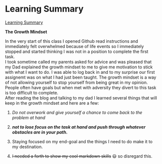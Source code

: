 # Learning Summary
[Learning Summary](./Learning_summary.md)

**The Growth Mindset**

In the very start of this class I opened Github read instructions and immediately felt overwhelmed because of life events so I immediately stopped and started thinking I was not in a position to complete the first task.  
I took sometime called my parents asked for advice and was pleased that my Dad explained the growth mindset to me to give me motivation to stick with what I want to do.
I was able to log back in and to my surprise our first assignemt was on what I had just been taught.
The growth mindset is a way of not allowing yourself to stop yourself from being great in my opinion.
People often have goals but when met with adversity they divert to this task is too difficult to complete.  
After reading the blog and talking to my dad I learned several things that will keep in the growth mindset and here are a few:

1. *Do not overwork and give yourself a chance to come back to the problem at hand*

2. ***not to lose focus on the task at hand and push through whatever obstacles are in your path.***

3. Staying focused on my end-goal and the things I need to do make it to my destination.

4. ~~I needed a forth to show my cool markdown skills~~ :smiley: so disregard this.

